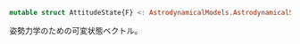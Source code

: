```julia
mutable struct AttitudeState{F} <: AstrodynamicalModels.AstrodynamicalState{F, 7}
```

姿勢力学のための可変状態ベクトル。
